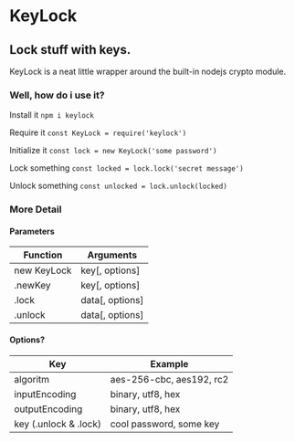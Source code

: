 # KeyLock
## Lock stuff with keys.

KeyLock is a neat little wrapper around the built-in nodejs crypto module.

### Well, how do i use it?
Install it `npm i keylock`

Require it `const KeyLock = require('keylock')`

Initialize it `const lock = new KeyLock('some password')`

Lock something `const locked = lock.lock('secret message')`

Unlock something `const unlocked = lock.unlock(locked)`

### More Detail
#### Parameters
| Function      | Arguments       |
| ------------- | --------------- |
| new KeyLock   | key[, options]  |
| .newKey       | key[, options]  |
| .lock         | data[, options] |
| .unlock       | data[, options] |
#### Options?
| Key                   | Example                   |
| --------------------- | ------------------------- |
| algoritm              | aes-256-cbc, aes192, rc2  |
| inputEncoding         | binary, utf8, hex         |
| outputEncoding        | binary, utf8, hex         |
| key (.unlock & .lock) | cool password, some key   |